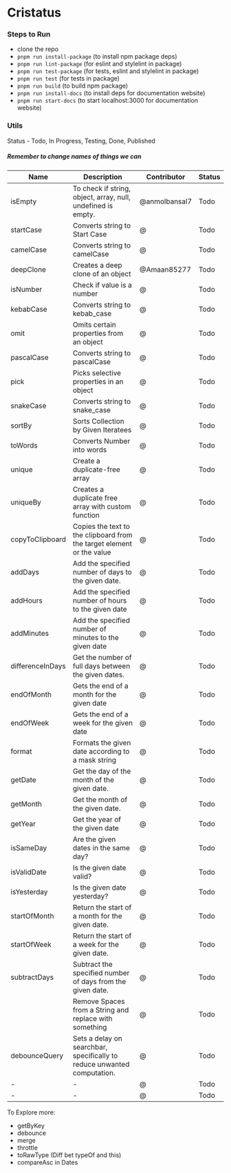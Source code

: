# Cristatus


### Steps to Run

- clone the repo
- ```pnpm run install-package``` (to install npm package deps)
- ```pnpm run lint-package``` (for eslint and stylelint in package)
- ```pnpm run test-package``` (for tests, eslint and stylelint in package)
- ```pnpm run test``` (for tests in package)
- ```pnpm run build``` (to build npm package)
- ```pnpm run install-docs``` (to install deps for documentation website)
- ```pnpm run start-docs``` (to start localhost:3000 for documentation website)

### Utils

Status - Todo, In Progress, Testing, Done, Published

##### Remember to change names of things we can 

| Name | Description | Contributor | Status |
| ---- | ----------- | ----------- | ------ |
| isEmpty | To check if string, object, array, null, undefined is empty. | @anmolbansal7 | Todo
| startCase | Converts string to Start Case | @ | Todo
| camelCase | Converts string to camelCase | @ | Todo |
| deepClone | Creates a deep clone of an object | @Amaan85277 | Todo |
| isNumber | Check if value is a number | @ | Todo |
| kebabCase | Converts string to kebab_case | @ | Todo |
| omit | Omits certain properties from an object | @ | Todo |
| pascalCase | Converts string to pascalCase | @ | Todo |
| pick | Picks selective properties in an object | @ | Todo |
| snakeCase | Converts string to snake_case | @ | Todo |
| sortBy | Sorts Collection by Given Iteratees | @ | Todo |
| toWords | Converts Number into words | @ | Todo |
| unique | Create a duplicate-free array | @ | Todo |
| uniqueBy | Creates a duplicate free array with custom function | @ | Todo |
| copyToClipboard | Copies the text to the clipboard from the target element or the value | @ | Todo |
| addDays | Add the specified number of days to the given date. | @ | Todo |
| addHours | Add the specified number of hours to the given date | @ | Todo |
| addMinutes | Add the specified number of minutes to the given date | @ | Todo |
| differenceInDays | Get the number of full days between the given dates. | @ | Todo | Can we create function here which can give difference in Days, years, Months, etc.
| endOfMonth | Gets the end of a month for the given date | @ | Todo |
| endOfWeek | Gets the end of a week for the given date | @ | Todo |
| format | Formats the given date according to a mask string | @ | Todo |
| getDate | Get the day of the month of the given date. | @ | Todo |
| getMonth | Get the month of the given date. | @ | Todo |
| getYear | Get the year of the given date | @ | Todo |
| isSameDay | Are the given dates in the same day? | @ | Todo |
| isValidDate | Is the given date valid? | @ | Todo |
| isYesterday | Is the given date yesterday? | @ | Todo |
| startOfMonth | Return the start of a month for the given date. | @ | Todo |
| startOfWeek | Return the start of a week for the given date. | @ | Todo |
| subtractDays | Subtract the specified number of days from the given date. | @ | Todo |
|  | Remove Spaces from a String and replace with something | @ | Todo |
| debounceQuery | Sets a delay on searchbar, specifically to reduce unwanted computation. | @ | Todo |
| - | - | @ | Todo |
| - | - | @ | Todo |


To Explore more:
- getByKey
- debounce
- merge
- throttle
- toRawType (Diff bet typeOf and this)
- compareAsc in Dates


